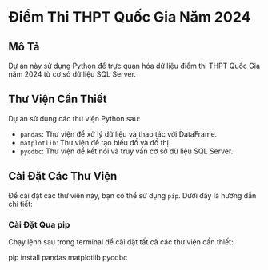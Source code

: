 # Điểm Thi THPT Quốc Gia Năm 2024

## Mô Tả
Dự án này sử dụng Python để trực quan hóa dữ liệu điểm thi THPT Quốc Gia năm 2024 từ cơ sở dữ liệu SQL Server.
## Thư Viện Cần Thiết

Dự án sử dụng các thư viện Python sau:
- `pandas`: Thư viện để xử lý dữ liệu và thao tác với DataFrame.
- `matplotlib`: Thư viện để tạo biểu đồ và đồ thị.
- `pyodbc`: Thư viện để kết nối và truy vấn cơ sở dữ liệu SQL Server.

## Cài Đặt Các Thư Viện
Để cài đặt các thư viện này, bạn có thể sử dụng `pip`. Dưới đây là hướng dẫn chi tiết:
### Cài Đặt Qua pip
Chạy lệnh sau trong terminal để cài đặt tất cả các thư viện cần thiết:

pip install pandas matplotlib pyodbc
